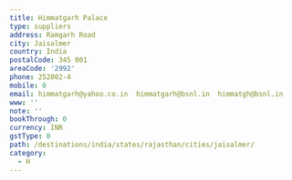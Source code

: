 ```yaml
---
title: Himmatgarh Palace
type: suppliers
address: Ramgarh Road
city: Jaisalmer
country: India
postalCode: 345 001
areaCode: '2992'
phone: 252002-4
mobile: 0
email: himmatgarh@yahoo.co.in  himmatgarh@bsnl.in  himmatgh@bsnl.in
www: ''
note: ''
bookThrough: 0
currency: INR
gstType: 0
path: /destinations/india/states/rajasthan/cities/jaisalmer/
category:
  - H
---
```


